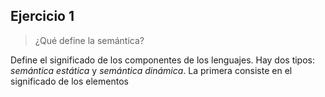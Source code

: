 ## Ejercicio 1

> ¿Qué define la semántica?

Define el significado de los componentes de los lenguajes. Hay dos tipos: *semántica estática* y *semántica dinámica*. La primera consiste en el significado de los elementos